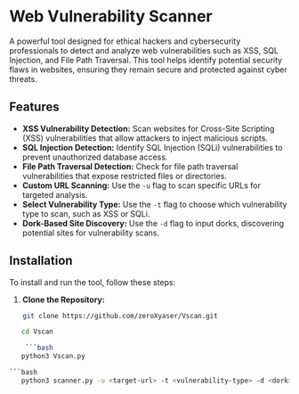 # Web Vulnerability Scanner

A powerful tool designed for ethical hackers and cybersecurity professionals to detect and analyze web vulnerabilities such as XSS, SQL Injection, and File Path Traversal. This tool helps identify potential security flaws in websites, ensuring they remain secure and protected against cyber threats.

## Features

- **XSS Vulnerability Detection:** Scan websites for Cross-Site Scripting (XSS) vulnerabilities that allow attackers to inject malicious scripts.
- **SQL Injection Detection:** Identify SQL Injection (SQLi) vulnerabilities to prevent unauthorized database access.
- **File Path Traversal Detection:** Check for file path traversal vulnerabilities that expose restricted files or directories.
- **Custom URL Scanning:** Use the `-u` flag to scan specific URLs for targeted analysis.
- **Select Vulnerability Type:** Use the `-t` flag to choose which vulnerability type to scan, such as XSS or SQLi.
- **Dork-Based Site Discovery:** Use the `-d` flag to input dorks, discovering potential sites for vulnerability scans.

## Installation

To install and run the tool, follow these steps:

1. **Clone the Repository:**

    ```bash
   git clone https://github.com/zeroXyaser/Vscan.git
```bash
   cd Vscan

    ```bash
   python3 Vscan.py

```bash
   python3 scanner.py -u <target-url> -t <vulnerability-type> -d <dork> 
